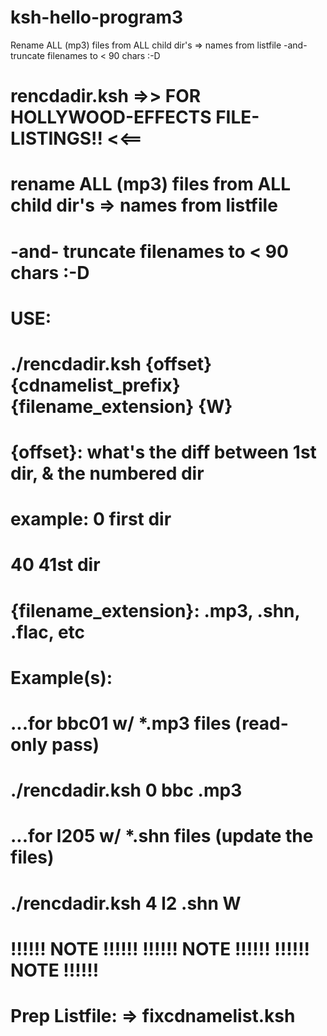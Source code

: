 # ksh-hello-program3

Rename ALL (mp3) files from ALL child dir's => names from listfile  -and- truncate filenames to &lt; 90 chars :-D


#	rencdadir.ksh  =>> FOR HOLLYWOOD-EFFECTS FILE-LISTINGS!! <<== 
#	rename ALL (mp3) files from ALL child dir's => names from listfile 
#	-and- truncate filenames to < 90 chars :-D

#	USE:
#	./rencdadir.ksh {offset} {cdnamelist_prefix} {filename_extension} {W}
#	{offset}: what's the diff between 1st dir, & the numbered dir
#	   example:  0  first dir
#	            40  41st dir

#	{filename_extension}: .mp3, .shn, .flac, etc

#	Example(s):
#	...for bbc01 w/ *.mp3 files 	(read-only pass)
#	   ./rencdadir.ksh 0 bbc .mp3

#	...for l205 w/ *.shn files	(update the files)
#	   ./rencdadir.ksh 4 l2 .shn W


#	!!!!!! NOTE !!!!!!  !!!!!! NOTE !!!!!!  !!!!!! NOTE !!!!!!
#	Prep Listfile: => fixcdnamelist.ksh
